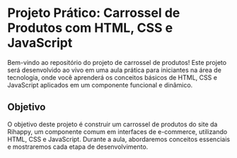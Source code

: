 # Projeto Prático: Carrossel de Produtos com HTML, CSS e JavaScript

Bem-vindo ao repositório do projeto de carrossel de produtos! Este projeto será desenvolvido ao vivo em uma aula prática para iniciantes na área de tecnologia, onde você aprenderá os conceitos básicos de HTML, CSS e JavaScript aplicados em um componente funcional e dinâmico.

## Objetivo
O objetivo deste projeto é construir um carrossel de produtos do site da Rihappy, um componente comum em interfaces de e-commerce, utilizando HTML, CSS e JavaScript. Durante a aula, abordaremos conceitos essenciais e mostraremos cada etapa de desenvolvimento.

